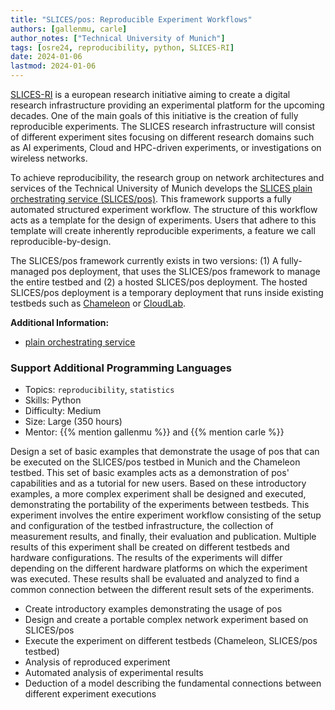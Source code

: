 ```yaml
---
title: "SLICES/pos: Reproducible Experiment Workflows"
authors: [gallenmu, carle]
author_notes: ["Technical University of Munich"]
tags: [osre24, reproducibility, python, SLICES-RI]
date: 2024-01-06
lastmod: 2024-01-06
---
```


[SLICES-RI](https://www.slices-ri.eu/) is a european research initiative aiming to create a digital research infrastructure providing an experimental platform for the upcoming decades.
One of the main goals of this initiative is the creation of fully reproducible experiments.
The SLICES research infrastructure will consist of different experiment sites focusing on different research domains such as AI experiments, Cloud and HPC-driven experiments, or investigations on wireless networks.

To achieve reproducibility, the research group on network architectures and services of the Technical University of Munich develops the [SLICES plain orchestrating service (SLICES/pos)](https://dl.acm.org/doi/10.1145/3485983.3494841).
This framework supports a fully automated structured experiment workflow.
The structure of this workflow acts as a template for the design of experiments.
Users that adhere to this template will create inherently reproducible experiments, a feature we call reproducible-by-design.

The SLICES/pos framework currently exists in two versions:
(1) A fully-managed pos deployment, that uses the SLICES/pos framework to manage the entire testbed and (2) a hosted SLICES/pos deployment.
The hosted SLICES/pos deployment is a temporary deployment that runs inside existing testbeds such as [Chameleon](https://chameleoncloud.org/) or [CloudLab](https://cloudlab.us/).

**Additional Information:**

* [plain orchestrating service](https://dl.acm.org/doi/10.1145/3485983.3494841)

### Support Additional Programming Languages

* Topics: `reproducibility`, `statistics`
* Skills: Python
* Difficulty: Medium
* Size: Large (350 hours)
* Mentor: {{% mention gallenmu %}} and {{% mention carle %}}

Design a set of basic examples that demonstrate the usage of pos that can be executed on the SLICES/pos testbed in Munich and the Chameleon testbed.
This set of basic examples acts as a demonstration of pos' capabilities and as a tutorial for new users.
Based on these introductory examples, a more complex experiment shall be designed and executed, demonstrating the portability of the experiments between testbeds.
This experiment involves the entire experiment workflow consisting of the setup and configuration of the testbed infrastructure, the collection of measurement results, and finally, their evaluation and publication.
Multiple results of this experiment shall be created on different testbeds and hardware configurations.
The results of the experiments will differ depending on the different hardware platforms on which the experiment was executed.
These results shall be evaluated and analyzed to find a common connection between the different result sets of the experiments.

* Create introductory examples demonstrating the usage of pos
* Design and create a portable complex network experiment based on SLICES/pos
* Execute the experiment on different testbeds (Chameleon, SLICES/pos testbed)
* Analysis of reproduced experiment
* Automated analysis of experimental results
* Deduction of a model describing the fundamental connections between different experiment executions


